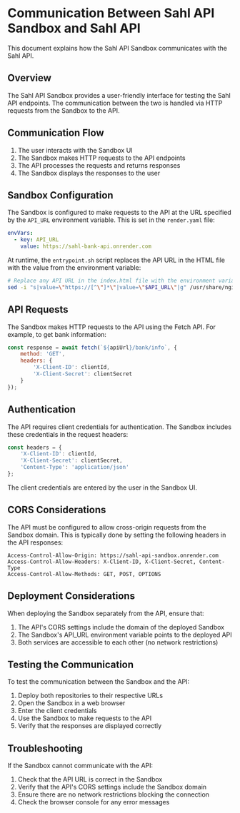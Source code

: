 # Communication Between Sahl API Sandbox and Sahl API

This document explains how the Sahl API Sandbox communicates with the Sahl API.

## Overview

The Sahl API Sandbox provides a user-friendly interface for testing the Sahl API endpoints. The communication between the two is handled via HTTP requests from the Sandbox to the API.

## Communication Flow

1. The user interacts with the Sandbox UI
2. The Sandbox makes HTTP requests to the API endpoints
3. The API processes the requests and returns responses
4. The Sandbox displays the responses to the user

## Sandbox Configuration

The Sandbox is configured to make requests to the API at the URL specified by the `API_URL` environment variable. This is set in the `render.yaml` file:

```yaml
envVars:
  - key: API_URL
    value: https://sahl-bank-api.onrender.com
```

At runtime, the `entrypoint.sh` script replaces the API URL in the HTML file with the value from the environment variable:

```bash
# Replace any API URL in the index.html file with the environment variable
sed -i "s|value=\"https://[^\"]*\"|value=\"$API_URL\"|g" /usr/share/nginx/html/index.html
```

## API Requests

The Sandbox makes HTTP requests to the API using the Fetch API. For example, to get bank information:

```javascript
const response = await fetch(`${apiUrl}/bank/info`, {
    method: 'GET',
    headers: {
        'X-Client-ID': clientId,
        'X-Client-Secret': clientSecret
    }
});
```

## Authentication

The API requires client credentials for authentication. The Sandbox includes these credentials in the request headers:

```javascript
const headers = {
    'X-Client-ID': clientId,
    'X-Client-Secret': clientSecret,
    'Content-Type': 'application/json'
};
```

The client credentials are entered by the user in the Sandbox UI.

## CORS Considerations

The API must be configured to allow cross-origin requests from the Sandbox domain. This is typically done by setting the following headers in the API responses:

```
Access-Control-Allow-Origin: https://sahl-api-sandbox.onrender.com
Access-Control-Allow-Headers: X-Client-ID, X-Client-Secret, Content-Type
Access-Control-Allow-Methods: GET, POST, OPTIONS
```

## Deployment Considerations

When deploying the Sandbox separately from the API, ensure that:

1. The API's CORS settings include the domain of the deployed Sandbox
2. The Sandbox's API_URL environment variable points to the deployed API
3. Both services are accessible to each other (no network restrictions)

## Testing the Communication

To test the communication between the Sandbox and the API:

1. Deploy both repositories to their respective URLs
2. Open the Sandbox in a web browser
3. Enter the client credentials
4. Use the Sandbox to make requests to the API
5. Verify that the responses are displayed correctly

## Troubleshooting

If the Sandbox cannot communicate with the API:

1. Check that the API URL is correct in the Sandbox
2. Verify that the API's CORS settings include the Sandbox domain
3. Ensure there are no network restrictions blocking the connection
4. Check the browser console for any error messages